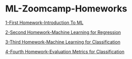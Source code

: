 # ML-Zoomcamp-Homeworks
[1-First Homework-Introduction To ML](https://github.com/AbdelrahmanAbdelmougeth/ML-Zoomcamp-Homeworks/blob/1-First-Homework-(Introduction-to-Machine-Learning)/First%20Homework.ipynb)

[2-Second Homework-Machine Learning for Regression](https://github.com/AbdelrahmanAbdelmougeth/ML-Zoomcamp-Homeworks/blob/2-Second-Homework-Machine-Learning-for-Regression/2-Second%20Homework-Machine%20Learning%20for%20Regression.ipynb)

[3-Third Homework-Machine Learning for Classification](https://github.com/AbdelrahmanAbdelmougeth/ML-Zoomcamp-Homeworks/blob/3-Third-Homework-Machine-Learning-for-Classification/3-Third%20Homework-Machine%20Learning%20for%20Classification.ipynb)

[4-Fourth Homework-Evaluation Metrics for Classification](https://github.com/AbdelrahmanAbdelmougeth/ML-Zoomcamp-Homeworks/blob/4-Fourth-Homework-Evaluation-Metrics-for-Classification/4-Fourth%20Homework-Evaluation%20Metrics%20for%20Classification.ipynb)
